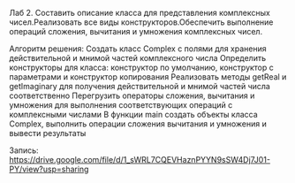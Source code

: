 Лаб 2.
Составить описание класса для представления комплексных чисел.Реализовать все виды конструкторов.Обеспечить выполнение операций сложения, вычитания и умножения комплексных чисел.

Алгоритм решения:
Создать класс Complex с полями для хранения действительной и мнимой частей комплексного числа
Определить конструкторы для класса: конструктор по умолчанию, конструктор с параметрами и конструктор копирования
Реализовать методы getReal и getImaginary для получения действительной и мнимой частей числа соответственно
Перегрузить операторы сложения, вычитания и умножения для выполнения соответствующих операций с комплексными числами
В функции main создать объекты класса Complex, выполнить операции сложения вычитания и умножения и вывести результаты

Запись:
https://drive.google.com/file/d/1_sWRL7CQEVHaznPYYN9sSW4Dj7J01-PY/view?usp=sharing

